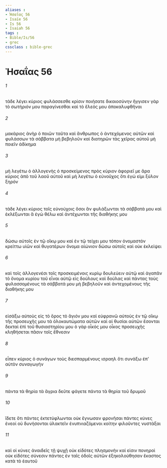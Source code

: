 ```yaml
---
aliases : 
- Ἠσαΐας 56
- Isaïe 56
- Is 56
- Isaiah 56
tags : 
- Bible/Is/56
- grec
cssclass : bible-grec
---
```


# Ἠσαΐας 56

###### 1
τάδε λέγει κύριος φυλάσσεσθε κρίσιν ποιήσατε δικαιοσύνην ἤγγισεν γὰρ τὸ σωτήριόν μου παραγίνεσθαι καὶ τὸ ἔλεός μου ἀποκαλυφθῆναι
###### 2
μακάριος ἀνὴρ ὁ ποιῶν ταῦτα καὶ ἄνθρωπος ὁ ἀντεχόμενος αὐτῶν καὶ φυλάσσων τὰ σάββατα μὴ βεβηλοῦν καὶ διατηρῶν τὰς χεῖρας αὐτοῦ μὴ ποιεῖν ἀδίκημα
###### 3
μὴ λεγέτω ὁ ἀλλογενὴς ὁ προσκείμενος πρὸς κύριον ἀφοριεῖ με ἄρα κύριος ἀπὸ τοῦ λαοῦ αὐτοῦ καὶ μὴ λεγέτω ὁ εὐνοῦχος ὅτι ἐγώ εἰμι ξύλον ξηρόν
###### 4
τάδε λέγει κύριος τοῖς εὐνούχοις ὅσοι ἂν φυλάξωνται τὰ σάββατά μου καὶ ἐκλέξωνται ἃ ἐγὼ θέλω καὶ ἀντέχωνται τῆς διαθήκης μου
###### 5
δώσω αὐτοῖς ἐν τῷ οἴκῳ μου καὶ ἐν τῷ τείχει μου τόπον ὀνομαστὸν κρείττω υἱῶν καὶ θυγατέρων ὄνομα αἰώνιον δώσω αὐτοῖς καὶ οὐκ ἐκλείψει
###### 6
καὶ τοῖς ἀλλογενέσι τοῖς προσκειμένοις κυρίῳ δουλεύειν αὐτῷ καὶ ἀγαπᾶν τὸ ὄνομα κυρίου τοῦ εἶναι αὐτῷ εἰς δούλους καὶ δούλας καὶ πάντας τοὺς φυλασσομένους τὰ σάββατά μου μὴ βεβηλοῦν καὶ ἀντεχομένους τῆς διαθήκης μου
###### 7
εἰσάξω αὐτοὺς εἰς τὸ ὄρος τὸ ἅγιόν μου καὶ εὐφρανῶ αὐτοὺς ἐν τῷ οἴκῳ τῆς προσευχῆς μου τὰ ὁλοκαυτώματα αὐτῶν καὶ αἱ θυσίαι αὐτῶν ἔσονται δεκταὶ ἐπὶ τοῦ θυσιαστηρίου μου ὁ γὰρ οἶκός μου οἶκος προσευχῆς κληθήσεται πᾶσιν τοῖς ἔθνεσιν
###### 8
εἶπεν κύριος ὁ συνάγων τοὺς διεσπαρμένους ισραηλ ὅτι συνάξω ἐπ' αὐτὸν συναγωγήν
###### 9
πάντα τὰ θηρία τὰ ἄγρια δεῦτε φάγετε πάντα τὰ θηρία τοῦ δρυμοῦ
###### 10
ἴδετε ὅτι πάντες ἐκτετύφλωνται οὐκ ἔγνωσαν φρονῆσαι πάντες κύνες ἐνεοί οὐ δυνήσονται ὑλακτεῖν ἐνυπνιαζόμενοι κοίτην φιλοῦντες νυστάξαι
###### 11
καὶ οἱ κύνες ἀναιδεῖς τῇ ψυχῇ οὐκ εἰδότες πλησμονήν καί εἰσιν πονηροὶ οὐκ εἰδότες σύνεσιν πάντες ἐν ταῖς ὁδοῖς αὐτῶν ἐξηκολούθησαν ἕκαστος κατὰ τὸ ἑαυτοῦ
